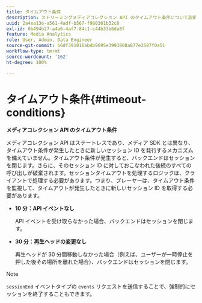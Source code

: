 ```yaml
---
title: タイムアウト条件
description: ストリーミングメディアコレクション API のタイムアウト条件について説明します。
uuid: 2a4ea13e-a561-4adf-b567-f980301b32c8
exl-id: 0b494b27-a4a6-4af7-84c1-c44b33b6da8f
feature: Media Analytics
role: User, Admin, Data Engineer
source-git-commit: b6df391016ab4b9095e3993808a877e3587f0a51
workflow-type: tm+mt
source-wordcount: '162'
ht-degree: 100%

---
```


# タイムアウト条件{#timeout-conditions}

**メディアコレクション API のタイムアウト条件**

メディアコレクション API はステートレスであり、メディア SDK とは異なり、タイムアウト条件が発生したときに新しいセッション ID を発行するメカニズムを備えていません。タイムアウト条件が発生すると、バックエンドはセッションを閉じます。さらに、そのセッション ID に対しておこなわれた後続のすべての呼び出しが破棄されます。セッションタイムアウトを処理するロジックは、クライアントで処理する必要があります。つまり、プレーヤーは、タイムアウト条件を監視して、タイムアウトが発生したときに新しいセッション ID を取得する必要があります。

* **10 分：API イベントなし**

   API イベントを受け取らなかった場合、バックエンドはセッションを閉じます。
* **30 分：再生ヘッドの変更なし**

   再生ヘッドが 30 分間移動しなかった場合（例えば、ユーザーが一時停止を押した後その場所を離れた場合）、バックエンドはセッションを閉じます。

>[!NOTE]
>
>`sessionEnd` イベントタイプの `events` リクエストを送信することで、強制的にセッションを終了することもできます。
